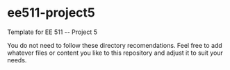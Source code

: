 # ee511-project5

Template for EE 511 -- Project 5

You do not need to follow these directory recomendations.  Feel free to add whatever files or content you like to this repository and adjust it to suit your needs.

